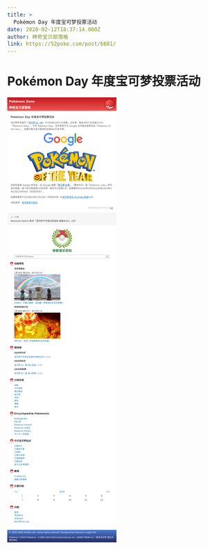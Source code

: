 ```yaml
---
title: >
  Pokémon Day 年度宝可梦投票活动
date: 2020-02-12T18:37:14.000Z
author: 神奇宝贝部落格
link: https://52poke.com/post/6681/
---
```

# Pokémon Day 年度宝可梦投票活动

[![Pokémon Day 年度宝可梦投票活动](./screenshot.png)](https://52poke.com/post/6681/)
